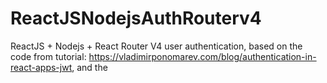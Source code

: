 # ReactJSNodejsAuthRouterv4
ReactJS + Nodejs + React Router V4 user authentication, based on the code from tutorial: https://vladimirponomarev.com/blog/authentication-in-react-apps-jwt, and the 
